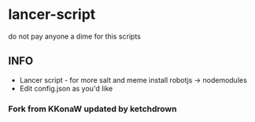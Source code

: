 # lancer-script

do not pay anyone a dime for this scripts

## INFO
* Lancer script - for more salt and meme install robotjs -> nodemodules
* Edit config.json as you'd like

### Fork from KKonaW updated by ketchdrown
